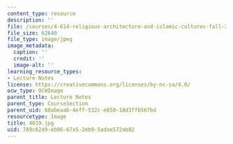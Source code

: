 ```yaml
---
content_type: resource
description: ''
file: /courses/4-614-religious-architecture-and-islamic-cultures-fall-2002/789c6249eb0667a52eb95adae572ab82_4019.jpg
file_size: 62640
file_type: image/jpeg
image_metadata:
  caption: ''
  credit: ''
  image-alt: ''
learning_resource_types:
- Lecture Notes
license: https://creativecommons.org/licenses/by-nc-sa/4.0/
ocw_type: OCWImage
parent_title: Lecture Notes
parent_type: CourseSection
parent_uid: 68abeaab-4eff-532c-e858-18d3ffb567bd
resourcetype: Image
title: 4019.jpg
uid: 789c6249-eb06-67a5-2eb9-5adae572ab82
---
```

